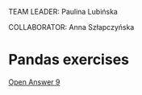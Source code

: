 TEAM LEADER: Paulina Lubińska

COLLABORATOR: Anna Szłapczyńska

# Pandas exercises
[Open Answer 9](./Exercise9.ipynb)


